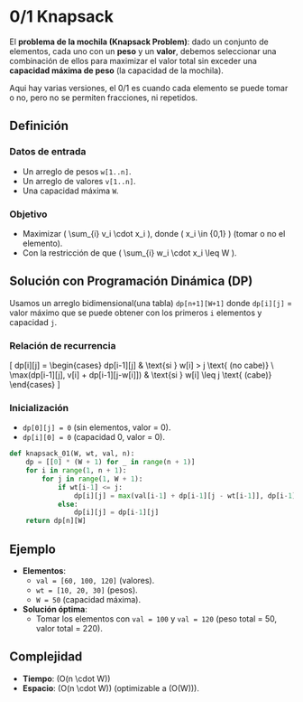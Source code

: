 # 0/1 Knapsack

El **problema de la mochila (Knapsack Problem)**: dado un conjunto de elementos, cada uno con un **peso** y un **valor**, debemos seleccionar una combinación de ellos para maximizar el valor total sin exceder una **capacidad máxima de peso** (la capacidad de la mochila).

Aqui hay varias versiones, el 0/1 es cuando cada elemento se puede tomar o no, pero no se permiten fracciones, ni repetidos.

## Definición

### Datos de entrada

- Un arreglo de pesos `w[1..n]`.
- Un arreglo de valores `v[1..n]`.
- Una capacidad máxima `W`.

### Objetivo

- Maximizar \( \sum_{i} v_i \cdot x_i \), donde \( x_i \in \{0,1\} \) (tomar o no el elemento).
- Con la restricción de que \( \sum_{i} w_i \cdot x_i \leq W \).

## Solución con Programación Dinámica (DP)

Usamos un arreglo bidimensional(una tabla) `dp[n+1][W+1]` donde `dp[i][j]` = valor máximo que se puede obtener con los primeros `i` elementos y capacidad `j`.

### Relación de recurrencia

  \[
  dp[i][j] = 
  \begin{cases} 
  dp[i-1][j] & \text{si } w[i] > j \text{ (no cabe)} \\
  \max(dp[i-1][j], v[i] + dp[i-1][j-w[i]]) & \text{si } w[i] \leq j \text{ (cabe)}
  \end{cases}
  \]

### Inicialización

- `dp[0][j] = 0` (sin elementos, valor = 0).
- `dp[i][0] = 0` (capacidad 0, valor = 0).

```python linenums="1" title="Pseudocódigo"
def knapsack_01(W, wt, val, n):
    dp = [[0] * (W + 1) for _ in range(n + 1)]
    for i in range(1, n + 1):
        for j in range(1, W + 1):
            if wt[i-1] <= j:
                dp[i][j] = max(val[i-1] + dp[i-1][j - wt[i-1]], dp[i-1][j])
            else:
                dp[i][j] = dp[i-1][j]
    return dp[n][W]
```

## Ejemplo

- **Elementos**:
  - `val = [60, 100, 120]` (valores).
  - `wt = [10, 20, 30]` (pesos).
  - `W = 50` (capacidad máxima).
- **Solución óptima**:
  - Tomar los elementos con `val = 100` y `val = 120` (peso total = 50, valor total = 220).

## Complejidad

- **Tiempo**: \(O(n \cdot W)\)
- **Espacio**: \(O(n \cdot W)\) (optimizable a \(O(W)\)).

